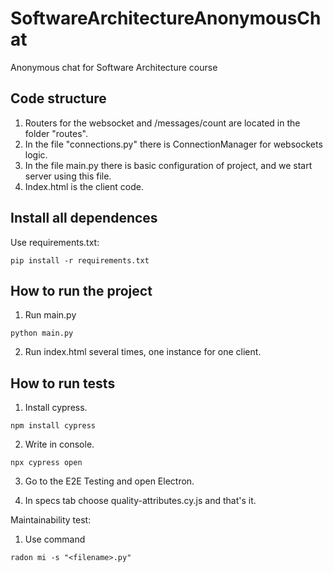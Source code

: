 # SoftwareArchitectureAnonymousChat

Anonymous chat for Software Architecture course

## Code structure

1. Routers for the websocket and /messages/count are located in the folder "routes".
2. In the file "connections.py" there is ConnectionManager for websockets logic.
3. In the file main.py there is basic configuration of project, and we start server using this file.
4. Index.html is the client code.

## Install all dependences
Use requirements.txt:
```shell
pip install -r requirements.txt
```

## How to run the project

1. Run main.py

```shell
python main.py
```

2. Run index.html several times, one instance for one client.

## How to run tests

1. Install cypress.

```shell
npm install cypress
```

2. Write in console.

```shell
npx cypress open
```

3. Go to the E2E Testing and open Electron.

4. In specs tab choose quality-attributes.cy.js and that's it.

Maintainability test:

1. Use command

```shell
radon mi -s "<filename>.py"
```
